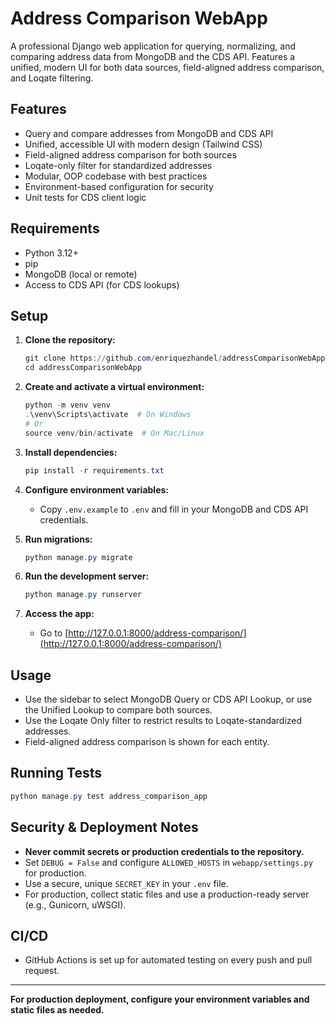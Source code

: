 # Address Comparison WebApp

A professional Django web application for querying, normalizing, and comparing address data from MongoDB and the CDS API. Features a unified, modern UI for both data sources, field-aligned address comparison, and Loqate filtering.

## Features
- Query and compare addresses from MongoDB and CDS API
- Unified, accessible UI with modern design (Tailwind CSS)
- Field-aligned address comparison for both sources
- Loqate-only filter for standardized addresses
- Modular, OOP codebase with best practices
- Environment-based configuration for security
- Unit tests for CDS client logic

## Requirements
- Python 3.12+
- pip
- MongoDB (local or remote)
- Access to CDS API (for CDS lookups)

## Setup

1. **Clone the repository:**
   ```powershell
   git clone https://github.com/enriquezhandel/addressComparisonWebApp.git
   cd addressComparisonWebApp
   ```

2. **Create and activate a virtual environment:**
   ```powershell
   python -m venv venv
   .\venv\Scripts\activate  # On Windows
   # Or
   source venv/bin/activate  # On Mac/Linux
   ```

3. **Install dependencies:**
   ```powershell
   pip install -r requirements.txt
   ```

4. **Configure environment variables:**
   - Copy `.env.example` to `.env` and fill in your MongoDB and CDS API credentials.

5. **Run migrations:**
   ```powershell
   python manage.py migrate
   ```

6. **Run the development server:**
   ```powershell
   python manage.py runserver
   ```

7. **Access the app:**
   - Go to [http://127.0.0.1:8000/address-comparison/](http://127.0.0.1:8000/address-comparison/)

## Usage
- Use the sidebar to select MongoDB Query or CDS API Lookup, or use the Unified Lookup to compare both sources.
- Use the Loqate Only filter to restrict results to Loqate-standardized addresses.
- Field-aligned address comparison is shown for each entity.

## Running Tests
```powershell
python manage.py test address_comparison_app
```

## Security & Deployment Notes
- **Never commit secrets or production credentials to the repository.**
- Set `DEBUG = False` and configure `ALLOWED_HOSTS` in `webapp/settings.py` for production.
- Use a secure, unique `SECRET_KEY` in your `.env` file.
- For production, collect static files and use a production-ready server (e.g., Gunicorn, uWSGI).

## CI/CD
- GitHub Actions is set up for automated testing on every push and pull request.

---

**For production deployment, configure your environment variables and static files as needed.**
